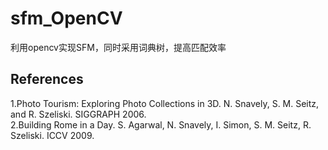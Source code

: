 # sfm_OpenCV
利用opencv实现SFM，同时采用词典树，提高匹配效率  


References
-----------
1.Photo Tourism: Exploring Photo Collections in 3D. N. Snavely, S. M. Seitz, and R. Szeliski. SIGGRAPH 2006.  
2.Building Rome in a Day. S. Agarwal, N. Snavely, I. Simon, S. M. Seitz, R. Szeliski. ICCV 2009.
